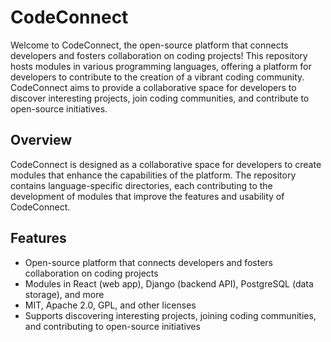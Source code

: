 # CodeConnect

Welcome to CodeConnect, the open-source platform that connects developers and fosters collaboration on coding projects! This repository hosts modules in various programming languages, offering a platform for developers to contribute to the creation of a vibrant coding community. CodeConnect aims to provide a collaborative space for developers to discover interesting projects, join coding communities, and contribute to open-source initiatives.

## Overview

CodeConnect is designed as a collaborative space for developers to create modules that enhance the capabilities of the platform. The repository contains language-specific directories, each contributing to the development of modules that improve the features and usability of CodeConnect.

## Features

- Open-source platform that connects developers and fosters collaboration on coding projects
- Modules in React (web app), Django (backend API), PostgreSQL (data storage), and more
- MIT, Apache 2.0, GPL, and other licenses
- Supports discovering interesting projects, joining coding communities, and contributing to open-source initiatives
